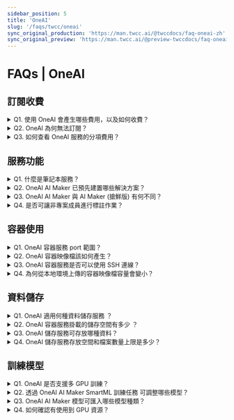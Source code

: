 ```yaml
---
sidebar_position: 5
title: 'OneAI'
slug: '/faqs/twcc/oneai'
sync_original_production: 'https://man.twcc.ai/@twccdocs/faq-oneai-zh' 
sync_original_preview: 'https://man.twcc.ai/@preview-twccdocs/faq-oneai-zh'
---
```


# FAQs | OneAI 


## 訂閱收費

<details>

<summary> Q1. 使用 OneAI 會產生哪些費用，以及如何收費？</summary>

使用 OneAI 服務將會產生訂閱費用，以及用於使用標註工具、託管筆記本、訓練模型、執行推論、資料儲存和資料處理資源相關費用。請參閱 OneAI 定價頁了解詳細資訊：

<a href="https://man.twcc.ai/@twsdocs/pricing-zh#%E4%BA%BA%E5%B7%A5%E6%99%BA%E6%85%A7%EF%BC%9AOneAI"><font style={{'background-color':'#008ad8', 'border-radius': '30px', 'padding': '0.3em', 'font-size': '16px'}}><font style={{'color':'white'}}> <b>&nbsp;Enterprise&nbsp;</b></font></font></a> <a href="https://man.twcc.ai/@twccdocs/SJWlN3YDr#%E4%BA%BA%E5%B7%A5%E6%99%BA%E6%85%A7"><font style={{'background-color':'#FF0000', 'border-radius': '30px', 'padding': '0.3em', 'font-size': '16px'}}><font style={{'color':'white'}}> <b>&nbsp;Academic&nbsp;</b></font></font></a> 

</details>


<details>

<summary> Q2. OneAI 為何無法訂閱？</summary>

1. 專案限制：若專案該月到期，或是專案可用額度小於100，將無法訂閱。
2. 身分限制：需租戶管理員才能進行訂閱，租戶使用者將無法訂閱。

請參閱 [<ins>OneAI訂閱政策</ins>](https://man.twcc.ai/@twccdocs/doc-oneai-main-zh/https%3A%2F%2Fman.twcc.ai%2F%40twccdocs%2Foneai-subscription-policy-zh) 了解詳細資訊。

</details>


<details>

<summary> Q3. 如何查看 OneAI 服務的分項費用？</summary>

您可以在會員中心查看 OneAI 的分項費用。從會員中心選擇欲查看的專案，在上方選單選擇「額度用量」，從下拉式清單選取「OneAI」，即可根據商品項目可逐一查看分項費用：


<font style={{'background-color':'#008ad8', 'border-radius': '30px', 'padding': '0.3em', 'font-size': '16px'}}><font style={{'color':'white'}}> <b>&nbsp;Enterprise&nbsp;</b></font></font>


![](https://i.imgur.com/dsFrIcC.png)

<font style={{'background-color':'#FF0000', 'border-radius': '30px', 'padding': '0.3em', 'font-size': '16px'}}><font style={{'color':'white'}}> <b>&nbsp;Academic&nbsp;</b></font></font> 與 Enterprise 步驟雷同，選擇「OneAI」前，需先選擇服務「TWCC」。

</details>


## 服務功能

<details>

<summary> Q1. 什麼是筆記本服務？</summary>

OneAI筆記本服務整合了主流的深度學習框架（TensorFlow、PyTorch、 MXNet）與套件以及支援資料科學語言（Julia、R）與數據分析引擎（Spark）的預置映像檔，是一個彈性、受管的 JupyterLab 互動式協作開發環境。請參閱 [<ins>OneAI筆記本服務</ins>](https://docs.oneai.twcc.ai/s/Z8LdmjL9M#%E7%AD%86%E8%A8%98%E6%9C%AC%E6%9C%8D%E5%8B%99) 了解更多內容。

</details>

<details>

<summary> Q2. OneAI AI Maker 已預先建置哪些解決方案？</summary>

OneAI AI Maker 提供 8 種公用範本可應用在物件偵測、圖像分類、醫學影像、分類問題、回歸問題、行人屬性辨識等領域：YOLOv3、YOLOv4、Nvidia Clara Train 3.0、Nvidia Clara Train 4.0、Scikit-learn: regression、Scikit-learn: classification、Image-classification、PAR。可參閱 [<ins>案例教學</ins>](https://docs.oneai.twcc.ai/s/xKNcU3O5D#%E6%A1%88%E4%BE%8B%E6%95%99%E5%AD%B8) 了解詳細資訊。

</details>

<details>

<summary> Q3. OneAI AI Maker 與 AI Maker (搶鮮版) 有何不同？</summary>

AI Maker (搶鮮版) 功能增加了 整合 MLflow 去管理模型訓練的細節。
1. [<ins>AI Maker (搶鮮版) > MLflow 模型</ins>](https://docs.oneai.twcc.ai/s/3uxGFglX0#%E6%A8%A1%E5%9E%8B%E7%AE%A1%E7%90%86) 可管理模型生命週期。
2. AI Maker (搶鮮版) > 訓練任務中內建的範本訓練模型時，會自動套用 MLflow 來提供更詳盡的 AI/ML 研究過程；使用自定義訓練程式碼需在程式碼中手動配置 [MLflow Logging Function <i class="fa fa-external-link" aria-hidden="true"></i>](https://mlflow.org/docs/latest/tracking.html#logging-functions) ，則可通過 OneAI 的使用者介面統一管理模型。

請參閱 [<ins>OneAI AI Maker (搶鮮版)</ins>](https://docs.oneai.twcc.ai/s/3uxGFglX0#AI-Maker%EF%BC%88%E6%90%B6%E9%AE%AE%E7%89%88%EF%BC%89) 了解詳細資訊。

</details>

<details>

<summary> Q4. 是否可讓非專案成員進行標註作業？</summary>

可透過 [<ins>CVAT 標註工具</ins>](https://docs.oneai.twcc.ai/s/QFn7N5R-H#%E6%A8%99%E8%A8%BB%E5%B7%A5%E5%85%B7) 派發標註作業給非專案成員使用。您須自行提供非專案成員使用：
1. CVAT 標註工具進入點網址如下圖示意：
![](https://i.imgur.com/f2cEHEV.png)
2. CVAT 標註工具的帳號密碼設定方式請參閱 [<ins>操作指南</ins>](https://hackmd.io/@6Na-9uAFTYa8-bo874eWrA/S1mZuWyc5) 以了解相關設定。

</details>


## 容器使用

<details>

<summary> Q1. OneAI 容器服務 port 範圍？</summary>

OneAI 容器服務 提供 Static Port 的範圍 30000-32767。請參閱 [<ins>OneAI容器服務 > 網路設定</ins>](https://docs.oneai.twcc.ai/s/yGbG4JJyi#3-%E7%B6%B2%E8%B7%AF%E8%A8%AD%E5%AE%9A) 了解更多內容。

</details>

<details>

<summary> Q2. OneAI 容器映像檔該如何產生？</summary>

準備好您的容器映像檔即可使用 Docker CLI 來 push 容器映像檔至 OneAI容器映像檔。Docker CLI 詳細資訊至 [Docker官方文件 <i class="fa fa-external-link" aria-hidden="true"></i>](https://docs.docker.com/get-started/#cli-references)查看。

</details>

<details>

<summary> Q3. OneAI 容器服務是否可以使用 SSH 連線？</summary>

依據映像檔來源會限制 SSH 連線。系統內建的 nvidia-official-images 公用映像檔可用 SSH 連線。用戶自行上傳的私人映像檔則依照映像檔內容，若要使用 SSH 連線則建議須在映像檔[安裝sshd相關套件 <i class="fa fa-external-link" aria-hidden="true"></i>](https://docs.docker.com/samples/running_ssh_service/)。OneAI 容器服務 使用 SSH 連線方式請參閱 [<ins>使用手冊</ins>](https://docs.oneai.twcc.ai/s/yGbG4JJyi#%E4%BD%BF%E7%94%A8-SSH-%E7%99%BB%E5%85%A5%E9%80%A3%E7%B7%9A) 以了解操作步驟。

</details>

<details>

<summary> Q4. 為何從本地環境上傳的容器映像檔容量會變小？</summary>

OneAI 容器映像檔會將您上傳的容器映像檔進行壓縮，導致容器映像檔的容量變小，其內容則無影響。

</details>

## 資料儲存

<details>

<summary> Q1. OneAI 適用何種資料儲存服務 ？</summary>

OneAI 使用 [<ins>OneAI 儲存服務</ins>](https://docs.oneai.twcc.ai/s/_F4C_EzEa#%E5%84%B2%E5%AD%98%E6%9C%8D%E5%8B%99) 作為資料儲存、管理的工具，提供安全、可靠與 Amazon S3 相容之儲存服務，也支援第三方工具 (S3 browser)，使得在 OneAI 的服務之間或與其他專案成員分享資料。
</details>

<details>

<summary> Q2. OneAI 容器服務掛載的儲存空間有多少 ？</summary>

建立容器的儲存空間以掛載 OneAI 儲存服務的儲存體的大小為主。
</details>

<details>

<summary> Q3. OneAI 儲存服務可存放哪種資料？</summary>

可存放的資料不限格式、不限類型。
</details>

<details>

<summary> Q4. OneAI 儲存服務存放空間和檔案數量上限是多少？</summary>

OneAI 儲存服務可以存放的總資料量和物件數量無使用上限制。
</details>


## 訓練模型

<details>

<summary> Q1. OneAI 是否支援多 GPU 訓練？</summary>

OneAI AI Maker 公用範本可以自動在多 GPU 中分配深度學習模型和大型訓練集，自定義訓練程式碼需手動調整程式碼調用 GPU，調用方式會依深度學習框架有所不同。

</details>

<details>

<summary> Q2. 透過 OneAI AI Maker SmartML 訓練任務 可調整哪些模型？</summary>

[<ins>SmartML 訓練任務</ins>](https://docs.oneai.twcc.ai/s/QFn7N5R-H#%E8%A8%93%E7%B7%B4%E4%BB%BB%E5%8B%99) 提供 4 種演算法：Bayesian、TPE、Grid、Random，來執行模型訓練的優化策略。若您不是使用公用範本，須在訓練程式碼中，使用 `os.environ` 來[<ins>手動配置變數設定</ins>](https://docs.oneai.twcc.ai/s/QFn7N5R-H#23-%E8%A8%AD%E5%AE%9A%E8%B6%85%E5%8F%83%E6%95%B8)，可調整超參數、模型種類等，更多資訊可參考[<ins>公用範本 image-classification 案例教學</ins>](https://docs.oneai.twcc.ai/s/6FCAc5sdI#AI-Maker-%E6%A1%88%E4%BE%8B%E6%95%99%E5%AD%B8---%E5%BD%B1%E5%83%8F%E5%88%86%E9%A1%9E%E6%A8%A1%E5%9E%8B%E6%87%89%E7%94%A8)的設定。

</details>

<details>

<summary> Q3. OneAI AI Maker 模型可匯入哪些模型種類？</summary>

OneAI 模型可存放不限種類的模型。在匯入前，您須將模型打包成 ZIP 檔並上傳到 OneAI 儲存服務。可參閱 [<ins>AI Maker 模型</ins>](https://docs.oneai.twcc.ai/s/QFn7N5R-H#%E6%A8%A1%E5%9E%8B) 了解詳細資訊。

</details>

<details>

<summary> Q4. 如何確認有使用到 GPU 資源？</summary>

- OneAI 筆記本服務、容器服務、推論服務 所使用到的運算資源可透過 [<ins>OneAI 資源監控</ins>](https://docs.oneai.twcc.ai/s/gEQO9lvF8) 檢視。
- OneAI 訓練任務可查詢 7 天內的運算資源情形，請洽詢客服查詢並取得監控資料。

</details>